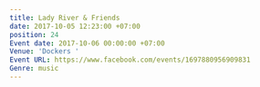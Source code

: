 ```yaml
---
title: Lady River & Friends
date: 2017-10-05 12:23:00 +07:00
position: 24
Event date: 2017-10-06 00:00:00 +07:00
Venue: 'Dockers '
Event URL: https://www.facebook.com/events/1697880956909831
Genre: music
---
```


